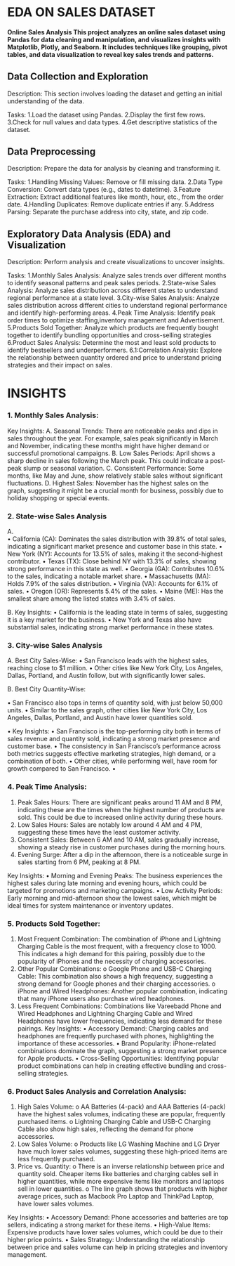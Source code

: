 #                                                                                          EDA ON SALES DATASET

#### Online Sales Analysis  This project analyzes an online sales dataset using Pandas for data cleaning and manipulation, and visualizes insights with Matplotlib, Plotly, and Seaborn. It includes techniques like grouping, pivot tables, and data visualization to reveal key sales trends and patterns.

## Data Collection and Exploration
Description: This section involves loading the dataset and getting an initial understanding of the data.

Tasks:
1.Load the dataset using Pandas.
2.Display the first few rows.
3.Check for null values and data types.
4.Get descriptive statistics of the dataset.

## Data Preprocessing
Description: Prepare the data for analysis by cleaning and transforming it.

Tasks:
1.Handling Missing Values: Remove or fill missing data.
2.Data Type Conversion: Convert data types (e.g., dates to datetime).
3.Feature Extraction: Extract additional features like month, hour, etc., from the order date.
4.Handling Duplicates: Remove duplicate entries if any.
5.Address Parsing: Separate the purchase address into city, state, and zip code.

## Exploratory Data Analysis (EDA) and Visualization
Description: Perform analysis and create visualizations to uncover insights.

Tasks:
1.Monthly Sales Analysis: Analyze sales trends over different months to identify seasonal patterns and peak sales periods.
2.State-wise Sales Analysis: Analyze sales distribution across different states to understand regional performance at a state level.
3.City-wise Sales Analysis: Analyze sales distribution across different cities to understand regional performance and identify high-performing areas.
4.Peak Time Analysis: Identify peak order times to optimize staffing,inventory management and Advertisement.
5.Products Sold Together: Analyze which products are frequently bought together to identify bundling opportunities and cross-selling strategies
6.Product Sales Analysis: Determine the most and least sold products to identify bestsellers and underperformers.
6.1:Correlation Analysis: Explore the relationship between quantity ordered and price to understand pricing strategies and their impact on sales.


#                                                                                INSIGHTS

      
### 1.	Monthly Sales Analysis: 

Key Insights:
A.	Seasonal Trends: There are noticeable peaks and dips in sales throughout the year. For example, sales peak significantly in March and November, indicating these months might have higher demand or successful promotional campaigns.
B.	Low Sales Periods: April shows a sharp decline in sales following the March peak. This could indicate a post-peak slump or seasonal variation.
C.	Consistent Performance: Some months, like May and June, show relatively stable sales without significant fluctuations.
D.	Highest Sales: November has the highest sales on the graph, suggesting it might be a crucial month for business, possibly due to holiday shopping or special events.

### 2.	State-wise Sales Analysis

A.	
•	California (CA): Dominates the sales distribution with 39.8% of total sales, indicating a significant market presence and customer base in this state.
•	New York (NY): Accounts for 13.5% of sales, making it the second-highest contributor.
•	Texas (TX): Close behind NY with 13.3% of sales, showing strong performance in this state as well.
•	Georgia (GA): Contributes 10.6% to the sales, indicating a notable market share.
•	Massachusetts (MA): Holds 7.9% of the sales distribution.
•	Virginia (VA): Accounts for 6.1% of sales.
•	Oregon (OR): Represents 5.4% of the sales.
•	Maine (ME): Has the smallest share among the listed states with 3.4% of sales.

B.	Key Insights:
•	California is the leading state in terms of sales, suggesting it is a key market for the business.
•	New York and Texas also have substantial sales, indicating strong market performance in these states.

### 3.	City-wise Sales Analysis

A.	Best City Sales-Wise:
•	San Francisco leads with the highest sales, reaching close to $1 million.
•	Other cities like New York City, Los Angeles, Dallas, Portland, and Austin follow, but with significantly lower sales.

B.	Best City Quantity-Wise:

•	San Francisco also tops in terms of quantity sold, with just below 50,000 units.
•	Similar to the sales graph, other cities like New York City, Los Angeles, Dallas, Portland, and Austin have lower quantities sold.

•	Key Insights:
•	San Francisco is the top-performing city both in terms of sales revenue and quantity sold, indicating a strong market presence and customer base.
•	The consistency in San Francisco’s performance across both metrics suggests effective marketing strategies, high demand, or a combination of both.
•	Other cities, while performing well, have room for growth compared to San Francisco.
•	
### 4.	Peak Time Analysis:

1.	Peak Sales Hours: There are significant peaks around 11 AM and 8 PM, indicating these are the times when the highest number of products are sold. This could be due to increased online activity during these hours.
2.	Low Sales Hours: Sales are notably low around 4 AM and 4 PM, suggesting these times have the least customer activity.
3.	Consistent Sales: Between 6 AM and 10 AM, sales gradually increase, showing a steady rise in customer purchases during the morning hours.
4.	Evening Surge: After a dip in the afternoon, there is a noticeable surge in sales starting from 6 PM, peaking at 8 PM.
   
Key Insights:
•	Morning and Evening Peaks: The business experiences the highest sales during late morning and evening hours, which could be targeted for promotions and marketing campaigns.
•	Low Activity Periods: Early morning and mid-afternoon show the lowest sales, which might be ideal times for system maintenance or inventory updates.

### 5.	Products Sold Together:
        
1.	Most Frequent Combination: The combination of iPhone and Lightning Charging Cable is the most frequent, with a frequency close to 1000. This indicates a high demand for this pairing, possibly due to the popularity of iPhones and the necessity of charging accessories.
2.	Other Popular Combinations:
o	Google Phone and USB-C Charging Cable: This combination also shows a high frequency, suggesting a strong demand for Google phones and their charging accessories.
o	iPhone and Wired Headphones: Another popular combination, indicating that many iPhone users also purchase wired headphones.
3.	Less Frequent Combinations: Combinations like Vareebadd Phone and Wired Headphones and Lightning Charging Cable and Wired Headphones have lower frequencies, indicating less demand for these pairings.
Key Insights:
•	Accessory Demand: Charging cables and headphones are frequently purchased with phones, highlighting the importance of these accessories.
•	Brand Popularity: iPhone-related combinations dominate the graph, suggesting a strong market presence for Apple products.
•	Cross-Selling Opportunities: Identifying popular product combinations can help in creating effective bundling and cross-selling strategies.

### 6.	Product Sales Analysis and Correlation Analysis:

1.	  High Sales Volume:
o	AA Batteries (4-pack) and AAA Batteries (4-pack) have the highest sales volumes, indicating these are popular, frequently purchased items.
o	Lightning Charging Cable and USB-C Charging Cable also show high sales, reflecting the demand for phone accessories.
2.	Low Sales Volume:
o	Products like LG Washing Machine and LG Dryer have much lower sales volumes, suggesting these high-priced items are less frequently purchased.
3.	Price vs. Quantity:
o	There is an inverse relationship between price and quantity sold. Cheaper items like batteries and charging cables sell in higher quantities, while more expensive items like monitors and laptops sell in lower quantities.
o	The line graph shows that products with higher average prices, such as Macbook Pro Laptop and ThinkPad Laptop, have lower sales volumes.

Key Insights:
•	Accessory Demand: Phone accessories and batteries are top sellers, indicating a strong market for these items.
•	High-Value Items: Expensive products have lower sales volumes, which could be due to their higher price points.
•	Sales Strategy: Understanding the relationship between price and sales volume can help in pricing strategies and inventory management.

